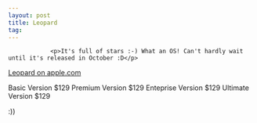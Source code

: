 ```yaml
---
layout: post
title: Leopard
tag: 
---
```



                <p>It's full of stars :-) What an OS! Can't hardly wait until it's released in October :D</p>
<p><a href="http://www.apple.com/macosx/leopard/">Leopard on apple.com</a></p>
<p>Basic Version $129
Premium Version $129
Enteprise Version $129
Ultimate Version $129</p>
<p>:))</p>
            
